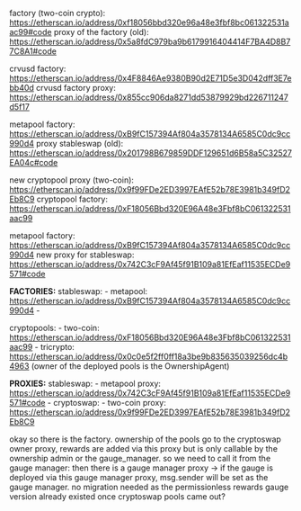 factory (two-coin crypto): https://etherscan.io/address/0xf18056bbd320e96a48e3fbf8bc061322531aac99#code
proxy of the factory (old): https://etherscan.io/address/0x5a8fdC979ba9b6179916404414F7BA4D8B77C8A1#code

crvusd factory: https://etherscan.io/address/0x4F8846Ae9380B90d2E71D5e3D042dff3E7ebb40d
crvusd factory proxy: https://etherscan.io/address/0x855cc906da8271dd53879929bd226711247d5f17

metapool factory: https://etherscan.io/address/0xB9fC157394Af804a3578134A6585C0dc9cc990d4
proxy stableswap (old): https://etherscan.io/address/0x201798B679859DDF129651d6B58a5C32527EA04c#code

new cryptopool proxy (two-coin): https://etherscan.io/address/0x9f99FDe2ED3997EAfE52b78E3981b349fD2Eb8C9
cryptopool factory: https://etherscan.io/address/0xF18056Bbd320E96A48e3Fbf8bC061322531aac99

metapool factory: https://etherscan.io/address/0xB9fC157394Af804a3578134A6585C0dc9cc990d4
new proxy for stableswap: https://etherscan.io/address/0x742C3cF9Af45f91B109a81EfEaf11535ECDe9571#code




**FACTORIES:**
stableswap:
    - metapool: https://etherscan.io/address/0xB9fC157394Af804a3578134A6585C0dc9cc990d4
    -

cryptopools:
    - two-coin: https://etherscan.io/address/0xF18056Bbd320E96A48e3Fbf8bC061322531aac99
    - tricrypto: https://etherscan.io/address/0x0c0e5f2ff0ff18a3be9b835635039256dc4b4963 (owner of the deployed pools is the OwnershipAgent)


**PROXIES:**
stableswap: 
    - metapool proxy: https://etherscan.io/address/0x742C3cF9Af45f91B109a81EfEaf11535ECDe9571#code
    - 
cryptoswap:
    - two-coin proxy: https://etherscan.io/address/0x9f99FDe2ED3997EAfE52b78E3981b349fD2Eb8C9



okay so there is the factory. ownership of the pools go to the cryptoswap owner proxy, rewards are added via this proxy but is only callable by the ownership admin or the gauge_manager. so we need to call it from the gauge manager: then there is a gauge manager proxy -> if the gauge is deployed via this gauge manager proxy, msg.sender will be set as the gauge manager.
no migration needed as the permissionless rewards gauge version already existed once cryptoswap pools came out?